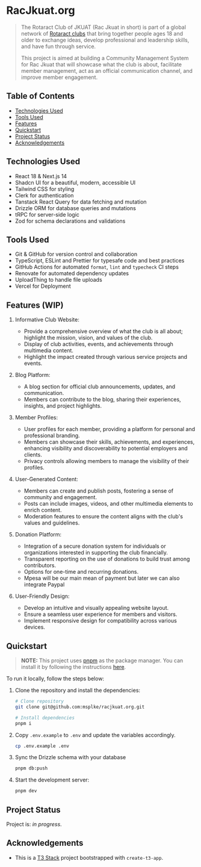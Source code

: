 # RacJkuat.org

> The Rotaract Club of JKUAT (Rac Jkuat in short) is part of a global network of [Rotaract clubs](https://www.rotary.org/en/get-involved/rotaract-clubs) that bring together people ages 18 and older to exchange ideas, develop professional and leadership skills, and have fun through service.
>
> This project is aimed at building a Community Management System for Rac Jkuat that will showcase what the club is about, facilitate member management, act as an official communication channel, and improve member engagement.

## Table of Contents

- [Technologies Used](#technologies-used)
- [Tools Used](#tools-used)
- [Features](#features-wip)
- [Quickstart](#quickstart)
- [Project Status](#project-status)
- [Acknowledgements](#acknowledgements)

## Technologies Used

- React 18 & Next.js 14
- Shadcn UI for a beautiful, modern, accessible UI
- Tailwind CSS for styling
- Clerk for authentication
- Tanstack React Query for data fetching and mutation
- Drizzle ORM for database queries and mutations
- tRPC for server-side logic
- Zod for schema declarations and validations

## Tools Used

- Git & GitHub for version control and collaboration
- TypeScript, ESLint and Prettier for typesafe code and best practices
- GitHub Actions for automated `format`, `lint` and `typecheck` CI steps
- Renovate for automated dependency updates
- UploadThing to handle file uploads
- Vercel for Deployment

## Features (WIP)

1. Informative Club Website:

   - Provide a comprehensive overview of what the club is all about; highlight the mission, vision, and values of the club.
   - Display of club activities, events, and achievements through multimedia content.
   - Highlight the impact created through various service projects and events.

2. Blog Platform:

   - A blog section for official club announcements, updates, and communication.
   - Members can contribute to the blog, sharing their experiences, insights, and project highlights.

3. Member Profiles:

   - User profiles for each member, providing a platform for personal and professional branding.
   - Members can showcase their skills, achievements, and experiences, enhancing visibility and discoverability to potential employers and clients.
   - Privacy controls allowing members to manage the visibility of their profiles.

4. User-Generated Content:

   - Members can create and publish posts, fostering a sense of community and engagement.
   - Posts can include images, videos, and other multimedia elements to enrich content.
   - Moderation features to ensure the content aligns with the club's values and guidelines.

5. Donation Platform:

   - Integration of a secure donation system for individuals or organizations interested in supporting the club financially.
   - Transparent reporting on the use of donations to build trust among contributors.
   - Options for one-time and recurring donations.
   - Mpesa will be our main mean of payment but later we can also integrate Paypal

6. User-Friendly Design:

   - Develop an intuitive and visually appealing website layout.
   - Ensure a seamless user experience for members and visitors.
   - Implement responsive design for compatibility across various devices.

## Quickstart

> **NOTE:**
> This project uses [pnpm](https://pnpm.io) as the package manager. You can install it by following the instructions [here](https://pnpm.io/installation).

To run it locally, follow the steps below:

1. Clone the repository and install the dependencies:

   ```bash
   # Clone repository
   git clone git@github.com:msplke/racjkuat.org.git

   # Install dependencies
   pnpm i
   ```

2. Copy `.env.example` to `.env` and update the variables accordingly.

   ```bash
   cp .env.example .env
   ```

3. Sync the Drizzle schema with your database

   ```bash
   pnpm db:push
   ```

4. Start the development server:

   ```bash
   pnpm dev
   ```

## Project Status

Project is: _in progress_.

## Acknowledgements

- This is a [T3 Stack](https://create.t3.gg) project bootstrapped with `create-t3-app`.

